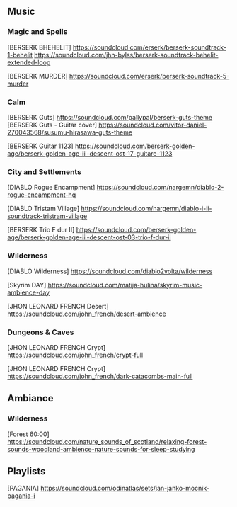 ## Music


### Magic and Spells
[BERSERK BHEHELIT]
https://soundcloud.com/erserk/berserk-soundtrack-1-behelit
https://soundcloud.com/jhn-bylss/berserk-soundtrack-behelit-extended-loop

[BERSERK MURDER]
https://soundcloud.com/erserk/berserk-soundtrack-5-murder


### Calm

[BERSERK Guts]
https://soundcloud.com/pallypal/berserk-guts-theme
[BERSERK Guts - Guitar cover]
https://soundcloud.com/vitor-daniel-270043568/susumu-hirasawa-guts-theme

[BERSERK Guitar 1123]
https://soundcloud.com/berserk-golden-age/berserk-golden-age-iii-descent-ost-17-guitare-1123


### City and Settlements

[DIABLO Rogue Encampment]
https://soundcloud.com/nargemn/diablo-2-rogue-encampment-hq

[DIABLO Tristam Village]
https://soundcloud.com/nargemn/diablo-i-ii-soundtrack-tristram-village

[BERSERK Trio F dur II]
https://soundcloud.com/berserk-golden-age/berserk-golden-age-iii-descent-ost-03-trio-f-dur-ii


### Wilderness

[DIABLO Wilderness]
https://soundcloud.com/diablo2volta/wilderness

[Skyrim DAY]
https://soundcloud.com/matija-hulina/skyrim-music-ambience-day

[JHON LEONARD FRENCH Desert]
https://soundcloud.com/john_french/desert-ambience


### Dungeons & Caves

[JHON LEONARD FRENCH Crypt]
https://soundcloud.com/john_french/crypt-full

[JHON LEONARD FRENCH Crypt]
https://soundcloud.com/john_french/dark-catacombs-main-full


## Ambiance

### Wilderness

[Forest 60:00]
https://soundcloud.com/nature_sounds_of_scotland/relaxing-forest-sounds-woodland-ambience-nature-sounds-for-sleep-studying

## Playlists

[PAGANIA]
https://soundcloud.com/odinatlas/sets/jan-janko-mocnik-pagania-i